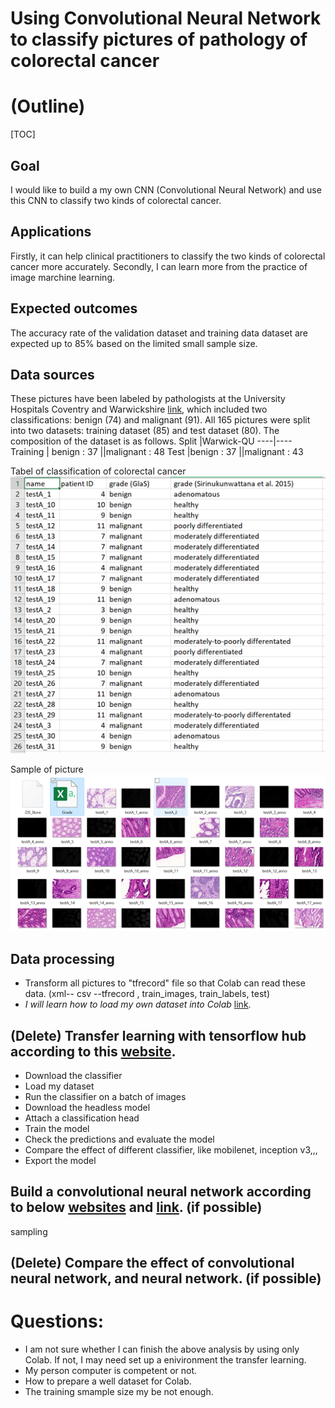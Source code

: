 # Using Convolutional Neural Network to classify pictures of pathology of colorectal cancer
# (Outline)
[TOC]
## Goal
I would like to build a my own CNN (Convolutional Neural Network) and use this CNN to classify two kinds of colorectal cancer.  
## Applications
Firstly, it can help clinical practitioners to classify the two kinds of colorectal cancer more accurately. Secondly, I can learn more from the practice of image marchine learning. 
## Expected outcomes
The accuracy rate of the validation dataset and training data dataset are expected up to 85% based on the limited small sample size.  
## Data sources  

These pictures have been labeled by pathologists at the University Hospitals Coventry and Warwickshire [link](https://warwick.ac.uk/fac/sci/dcs/research/tia/glascontest/download/), which included two classifications: benign (74) and malignant (91). All 165 pictures were split into two datasets: training dataset (85) and test dataset (80). 
The composition of the dataset is as follows.
Split	|Warwick-QU
----|----
Training	| benign : 37
||malignant : 48
Test	|benign : 37
||malignant : 43  

Tabel of classification of colorectal cancer  
![Tabel of classification of colorectal cancer](https://github.com/Daniel-355/R_deep_learning_image/blob/master/Picture1.png?raw=true)  
 
Sample of picture  
![Sample of picture](https://github.com/Daniel-355/R_deep_learning_image/blob/master/Picture2.png?raw=true )  

## Data processing
* Transform all pictures to "tfrecord" file so that Colab can read these data. (xml-- csv --tfrecord , train_images, train_labels, test)
* _I will learn how to load my own dataset into Colab_ [link](https://colab.research.google.com/github/tensorflow/docs-l10n/blob/master/site/zh-cn/tutorials/load_data/images.ipynb#scrollTo=n2TCr1TQ8pA3). 

## (Delete) Transfer learning with tensorflow hub according to this [website](https://colab.research.google.com/github/tensorflow/docs/blob/master/site/en/tutorials/images/transfer_learning_with_hub.ipynb#scrollTo=CKFUvuEho9Th). 
* Download the classifier 
* Load my dataset
* Run the classifier on a batch of images
* Download the headless model
* Attach a classification head
* Train the model
* Check the predictions and evaluate the model
* Compare the effect of different classifier, like mobilenet, inception v3,,,
* Export the model 

## Build a convolutional neural network according to below [websites](https://www.tensorflow.org/tutorials/images/classification#visualize_training_results_2 )  and [link](https://colab.research.google.com/github/tensorflow/docs-l10n/blob/master/site/zh-cn/tutorials/images/cnn.ipynb#scrollTo=_v8sVOtG37bT).  (if possible)

sampling

## (Delete) Compare the effect of convolutional neural network, and neural network.  (if possible)

# Questions:
* I am not sure whether I can finish the above analysis by using only Colab. If not, I may need set up a enivironment the transfer learning. 
* My person computer is competent or not. 
* How to prepare a well dataset for Colab. 
* The training smample size my be not enough. 
 
	

